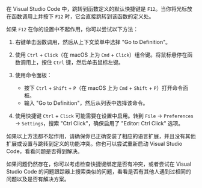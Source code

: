 在 Visual Studio Code 中，跳转到函数定义的默认快捷键是 `F12`。当你将光标放在函数调用上并按下 `F12` 时，它会直接跳转到该函数的定义处。

如果 `F12` 在你的设置中不起作用，你可以尝试以下方法：

1. 右键单击函数调用，然后从上下文菜单中选择 "Go to Definition"。

2. 使用 `Ctrl` + `Click`（在 macOS 上为 `Cmd` + `Click`）组合键。将鼠标悬停在函数调用上，按住 `Ctrl` 键，然后单击鼠标左键。

3. 使用命令面板：
   - 按下 `Ctrl` + `Shift` + `P`（在 macOS 上为 `Cmd` + `Shift` + `P`）打开命令面板。
   - 输入 "Go to Definition"，然后从列表中选择该命令。

4. 使用快捷键 `Ctrl` + `Click` 可能需要在设置中启用。转到 `File` -> `Preferences` -> `Settings`，搜索 "Ctrl Click"，确保启用了 "Editor: Ctrl Click" 选项。

如果以上方法都不起作用，请确保你已正确安装了相应的语言扩展，并且没有其他扩展或设置与跳转到定义的功能冲突。你也可以尝试重新启动 Visual Studio Code，看看问题是否得到解决。

如果问题仍然存在，你可以考虑检查快捷键绑定是否有冲突，或者尝试在 Visual Studio Code 的问题跟踪器上搜索类似的问题，看看是否有其他人遇到过相同的问题以及是否有解决方案。
